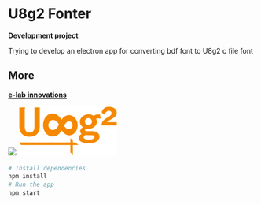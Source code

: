 # U8g2 Fonter

**Development project**

Trying to develop an electron app for converting bdf font to U8g2 c file font

## More

**[e-lab innovations](https://e-labinnovations.ml)**


<img src="https://e-labinnovations.web.app/images/logo.png" width="40%">
<img src="/assets/images/20191118_200445.png" width="40%">




```bash
# Install dependencies
npm install
# Run the app
npm start
```
